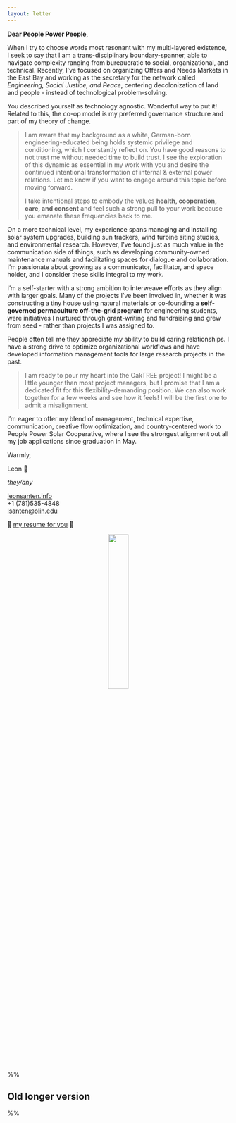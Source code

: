 ```yaml
---
layout: letter
---
```



**Dear People Power People**, 

When I try to choose words most resonant with my multi-layered existence, I seek to say that I am a trans-disciplinary boundary-spanner, able to navigate complexity ranging from bureaucratic to social, organizational, and technical. Recently, I’ve focused on organizing Offers and Needs Markets in the East Bay and working as the secretary for the network called *Engineering, Social Justice, and Peace*, centering decolonization of land and people - instead of technological problem-solving. 

You described yourself as technology agnostic. Wonderful way to put it! Related to this, the co-op model is my preferred governance structure and part of my theory of change.

>I am aware that my background as a white, German-born engineering-educated being holds systemic privilege and conditioning, which I constantly reflect on. You have good reasons to not trust me without needed time to build trust. I see the exploration of this dynamic as essential in my work with you and desire the continued intentional transformation of internal & external power relations. Let me know if you want to engage around this topic before moving forward. 
>
>I take intentional steps to embody the values **health, cooperation, care, and consent** and feel such a strong pull to your work because you emanate these frequencies back to me. 

On a more technical level, my experience spans managing and installing solar system upgrades, building sun trackers, wind turbine siting studies, and environmental research. However, I’ve found just as much value in the communication side of things, such as developing community-owned maintenance manuals and facilitating spaces for dialogue and collaboration. I’m passionate about growing as a communicator, facilitator, and space holder, and I consider these skills integral to my work.

I’m a self-starter with a strong ambition to interweave efforts as they align with larger goals. Many of the projects I’ve been involved in, whether it was constructing a tiny house using natural materials or co-founding a **self-governed permaculture off-the-grid program** for engineering students, were initiatives I nurtured through grant-writing and fundraising and grew from seed - rather than projects I was assigned to.

People often tell me they appreciate my ability to build caring relationships. I have a strong drive to optimize organizational workflows and have developed information management tools for large research projects in the past.

>I am ready to pour my heart into the OakTREE project! I might be a little younger than most project managers, but I promise that I am a dedicated fit for this flexibility-demanding position. We can also work together for a few weeks and see how it feels! I will be the first one to admit a misalignment. 

I’m eager to offer my blend of management, technical expertise, communication, creative flow optimization, and country-centered work to People Power Solar Cooperative, where I see the strongest alignment out all my job applications since graduation in May.

Warmly, 

Leon 🌻

*they/any* <br>


[leonsanten.info](https://leonsanten.info/)<br>+1 (781)535-4848<br>lsanten@olin.edu

💠 [my resume for you](https://leonsanten.info/pdfs/energy-democracy-resume.pdf) 💠 

<center><img src="https://leonsanten.info/images/myself4.jpg" style="width: 30%; object-fit: contain; border-radius: 10px;"></center><br><br>



%%
## Old longer version



%%
